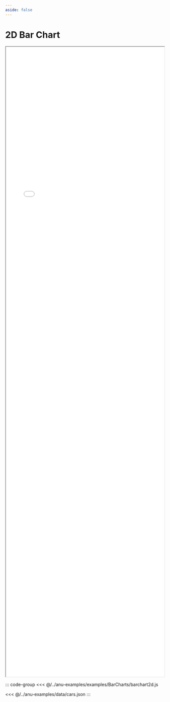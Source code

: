 ```yaml
---
aside: false
---
```



# 2D Bar Chart


<div style="width: 100%;">
    <iframe id="inlineFrameExample"
        allow="xr-spatial-tracking"
        allowfullscreen=""
        title="Inline Frame Example"
        src="/anu/examples.html?example=barchart2D">
    </iframe>
</div>


<style>
    iframe {
        width: 100%;
        height: 50vh;
        display: block;
        margin-left: auto;
        margin-right: auto;
    }
</style>

::: code-group
<<< @/../anu-examples/examples/BarCharts/barchart2d.js 

<<< @/../anu-examples/data/cars.json
:::